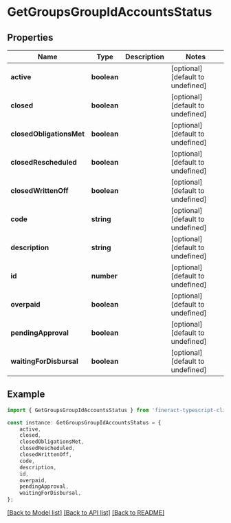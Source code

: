 # GetGroupsGroupIdAccountsStatus


## Properties

Name | Type | Description | Notes
------------ | ------------- | ------------- | -------------
**active** | **boolean** |  | [optional] [default to undefined]
**closed** | **boolean** |  | [optional] [default to undefined]
**closedObligationsMet** | **boolean** |  | [optional] [default to undefined]
**closedRescheduled** | **boolean** |  | [optional] [default to undefined]
**closedWrittenOff** | **boolean** |  | [optional] [default to undefined]
**code** | **string** |  | [optional] [default to undefined]
**description** | **string** |  | [optional] [default to undefined]
**id** | **number** |  | [optional] [default to undefined]
**overpaid** | **boolean** |  | [optional] [default to undefined]
**pendingApproval** | **boolean** |  | [optional] [default to undefined]
**waitingForDisbursal** | **boolean** |  | [optional] [default to undefined]

## Example

```typescript
import { GetGroupsGroupIdAccountsStatus } from 'fineract-typescript-client';

const instance: GetGroupsGroupIdAccountsStatus = {
    active,
    closed,
    closedObligationsMet,
    closedRescheduled,
    closedWrittenOff,
    code,
    description,
    id,
    overpaid,
    pendingApproval,
    waitingForDisbursal,
};
```

[[Back to Model list]](../README.md#documentation-for-models) [[Back to API list]](../README.md#documentation-for-api-endpoints) [[Back to README]](../README.md)
